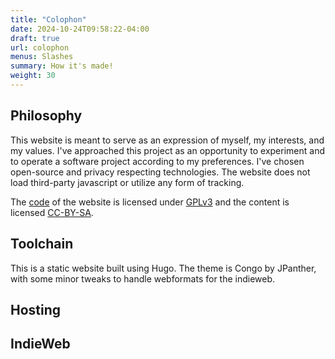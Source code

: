 ```yaml
---
title: "Colophon"
date: 2024-10-24T09:58:22-04:00
draft: true
url: colophon
menus: Slashes
summary: How it's made!
weight: 30
---
```


## Philosophy
This website is meant to serve as an expression of myself, my interests, and my values. I've approached this project as an opportunity to experiment and to operate a software project according to my preferences. I've chosen open-source and privacy respecting technologies. The website does not load third-party javascript or utilize any form of tracking. 

The [code](https://github.com/blbecker/bckr.me) of the website is licensed under [GPLv3](https://www.gnu.org/licenses/gpl-3.0-standalone.html) and the content is licensed [CC-BY-SA](https://creativecommons.org/licenses/by-sa/4.0/). 

## Toolchain
This is a static website built using Hugo. The theme is Congo by JPanther, with some minor tweaks to handle webformats for the indieweb. 

## Hosting


## IndieWeb

